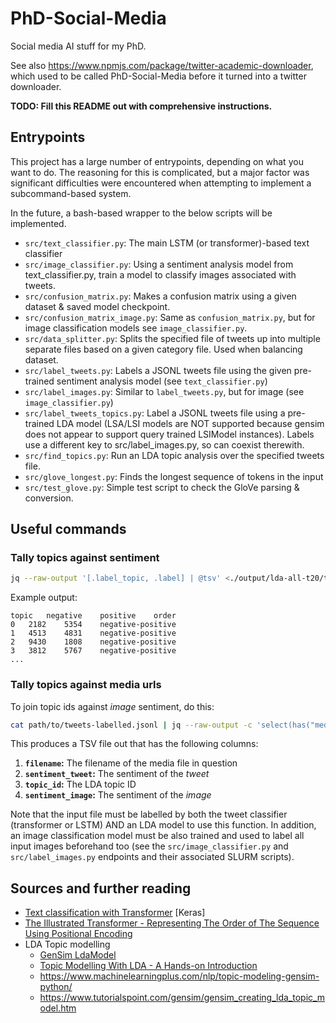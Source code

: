 # PhD-Social-Media

Social media AI stuff for my PhD.

See also https://www.npmjs.com/package/twitter-academic-downloader, which used to be called PhD-Social-Media before it turned into a twitter downloader.

**TODO: Fill this README out with comprehensive instructions.**

## Entrypoints
This project has a large number of entrypoints, depending on what you want to do. The reasoning for this is complicated, but a major factor was significant difficulties were encountered when attempting to implement a subcommand-based system.

In the future, a bash-based wrapper to the below scripts will be implemented.

 - `src/text_classifier.py`: The main LSTM (or transformer)-based text classifier
 - `src/image_classifier.py`: Using a sentiment analysis model from text_classifier.py, train a model to classify images associated with tweets.
 - `src/confusion_matrix.py`: Makes a confusion matrix using a given dataset & saved model checkpoint.
 - `src/confusion_matrix_image.py`: Same as `confusion_matrix.py`, but for image classification models see `image_classifier.py`.
 - `src/data_splitter.py`: Splits the specified file of tweets up into multiple separate files based on a given category file. Used when balancing dataset.
 - `src/label_tweets.py`: Labels a JSONL tweets file using the given pre-trained sentiment analysis model (see `text_classifier.py`)
 - `src/label_images.py`: Similar to `label_tweets.py`, but for image (see `image_classifier.py`)
 - `src/label_tweets_topics.py`: Label a JSONL tweets file using a pre-trained LDA model (LSA/LSI models are NOT supported because gensim does not appear to support query trained LSIModel instances). Labels use a different key to src/label_images.py, so can coexist therewith.
 - `src/find_topics.py`: Run an LDA topic analysis over the specified tweets file.
 - `src/glove_longest.py`: Finds the longest sequence of tokens in the input
 - `src/test_glove.py`: Simple test script to check the GloVe parsing & conversion.


## Useful commands

### Tally topics against sentiment
```bash
jq --raw-output '[.label_topic, .label] | @tsv' <./output/lda-all-t20/tweets-all-new-20220117-labelled.jsonl | sort | uniq -c | sort -k2,2n -k3 | paste -s -d' \n' | awk 'BEGIN { OFS="\t"; print("topic", "negative", "positive", "order"); } { print($2, $1, $4, $3 "-" $6); }'
```

Example output:

```
topic	negative	positive	order
0	2182	5354	negative-positive
1	4513	4831	negative-positive
2	9430	1808	negative-positive
3	3812	5767	negative-positive
...
```

### Tally topics against media urls
To join topic ids against *image* sentiment, do this:

```bash
cat path/to/tweets-labelled.jsonl | jq --raw-output -c 'select(has("media")) | [ .label, .label_topic, (.media[] | select(.type=="photo") | .url) ] | @tsv' | awk 'BEGIN{OFS="\t";} {for(i=3; i<NF; i++) { sub(".*/", "", $i); print($i, $1, $2); }}' | csvjoin -c 1 -H -t - path/to/media-labels.tsv | sed -e '1s/.*/filename,sentiment_tweet,topic_id,sentiment_image/' | tr "," "\t" >path.to/output.jsonl
```

This produces a TSV file out that has the following columns:

1.  **`filename`:** The filename of the media file in question
2.  **`sentiment_tweet`:** The sentiment of the _tweet_
3.  **`topic_id`:** The LDA topic ID
4.  **`sentiment_image`:** The sentiment of the _image_

Note that the input file must be labelled by both the tweet classifier (transformer or LSTM) AND an LDA model to use this function. In addition, an image classification model must be also trained and used to label all input images beforehand too (see the `src/image_classifier.py` and `src/label_images.py` endpoints and their associated SLURM scripts).


## Sources and further reading
 - [Text classification with Transformer](https://keras.io/examples/nlp/text_classification_with_transformer/) [Keras]
 - [The Illustrated Transformer - Representing The Order of The Sequence Using Positional Encoding](https://jalammar.github.io/illustrated-transformer/#representing-the-order-of-the-sequence-using-positional-encoding)
 - LDA Topic modelling
     - [GenSim LdaModel](https://radimrehurek.com/gensim/models/ldamodel.html)
     - [Topic Modelling With LDA - A Hands-on Introduction](https://www.analyticsvidhya.com/blog/2021/07/topic-modelling-with-lda-a-hands-on-introduction/)
     - <https://www.machinelearningplus.com/nlp/topic-modeling-gensim-python/>
     - <https://www.tutorialspoint.com/gensim/gensim_creating_lda_topic_model.htm>
